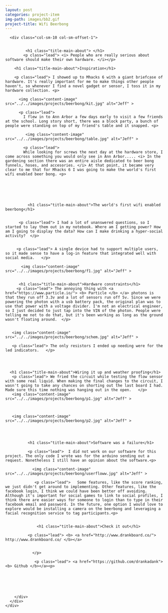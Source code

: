 ```yaml
---
layout: post
categories: project-item
img-path: images/bb2.gif
project-title: Wifi Beerbong
---
```




<div class="container">
  <div class="description"> 
    <div class="row text-left ">



      <div class="col-sm-10 col-sm-offset-1">


             <h1 class="title-main-about"> </h1>
            <p class="lead"> <i> People who are really serious about software should make their own hardware. </i></p>

        <h1 class="title-main-about">Inspiration</h1>

        <p class="lead"> I showed up to Mhacks 6 with a giant briefcase of hardware. It's really important for me to make things other people haven't, so whenever I find a novel gadget or sensor, I toss it in my hardware collection. <p>

          <img class="content-image"  src="../../images/projects/beerbong/kit.jpg" alt="Jeff" >

          <p class="lead"> 
            I flew in to Ann Arbor a few days early to visit a few friends at the school. Long story short, there was a block party, a bunch of people were standing on top of my friend's table and it snapped. <p>

             <img class="content-image"  src="../../images/projects/beerbong/table.jpg" alt="Jeff" >

            <p class="lead"> 
            While looking for screws the next day at the hardware store, I come across something you would only see in Ann Arbor..... <i> In the gardening section there was an entire aisle dedicated to beer bong funnels, hoses, and accesories. </i> At that point, it became very clear to me that for Mhacks 6 I was going to make the world's first wifi enabled beer bong. <p>


         

        

              <h1 class="title-main-about">The world's first wifi enabled beerbong</h1>


          <p class="lead"> I had a lot of unanswered questions, so I started to lay them out in my notebook. Where am I getting power? How am I going to display the data? How can I make drinking a hyper-social activity?  </p>


         <p class="lead"> A single device had to support multiple users, so it made sense to have a log-in feature that integrated well with social media.   </p>

           <img class="content-image"  src="../../images/projects/beerbong/f1.jpg" alt="Jeff" >


          <h1 class="title-main-about">Hardware constraints</h1>
         <p class="lead"> The annoying thing with <a href="https://www.particle.io/"> <b> Particle </b> </a> photons is that they run off 3.3v and a lot of sensors run off 5v. Since we were powering the photon with a usb battery pack, the original plan was to use that power with a voltage divider. I'm not an electrical engineer, so I just decided to just tap into the VIN of the photon. People were telling me not to do that, but it's been working as long as the ground wasn't floating around.  </p>


       <img class="content-image"  src="../../images/projects/beerbong/schem.jpg" alt="Jeff" >

       <p class="lead"> The only resistors I ended up needing were for the led indicators.   </p>

       


      <h1 class="title-main-about">Wiring it up and weather proofing</h1>
       <p class="lead"> We fried the circuit while testing the flow sensor with some real liquid. When making the final changes to the circuit, I wasn't going to take any chances on shorting out the last board I had. Made sure this time nothing was hanging out in the open.   </p>
       <img class="content-image"  src="../../images/projects/beerbong/p1.jpg" alt="Jeff" >

    
       
       <img class="content-image"  src="../../images/projects/beerbong/p2.jpg" alt="Jeff" >

        

        
              <h1 class="title-main-about">Software was a failure</h1>

              <p class="lead">  I did not work on our software for this project. The only code I wrote was for the arduino sending out a request. Nonetheless I still have an opinion about the software.<p>

                <img class="content-image"  src="../../images/projects/beerbong/userfloww.jpg" alt="Jeff" >

                 <p class="lead">   Some features, like the score ranking, we just didn't get around to implementing. Other features, like the facebook login, I think we could have been better off avoiding. Although it's important for social games to link to social profiles, I think there are easier ways for someone to login than to type in their facebook email and password. In the future, one option I would love to explore would be installing a camera on the beerbong and leveraging a facial recognition service to tag participants.<p>


                  <h1 class="title-main-about">Check it out</h1>

              <p class="lead"> <b> <a href="http://www.drankboard.co/"> http://www.drankboard.co/ </b></a>


                </p>

                 <p class="lead"> <a href="https://github.com/drankadank"><b> Github </b></a><p>






        </div>
      </div>
    </div>
  </div>

<!--   <div class="container">
  <div class="row text-center">
   <div class="description"> 
    <div class="tagline"> 
      
         
          <p class="lead"> 
         We short circuited everything on our first test. Luckily I had a seconded particle photon with me. Made sure our enclosure was waterproof.
        </p>

           <img class="content-image-vertical" src="../../images/projects/beerbong/a1.gif" alt="Jeff" >

    </div>
  </div>
</div>
</div> -->